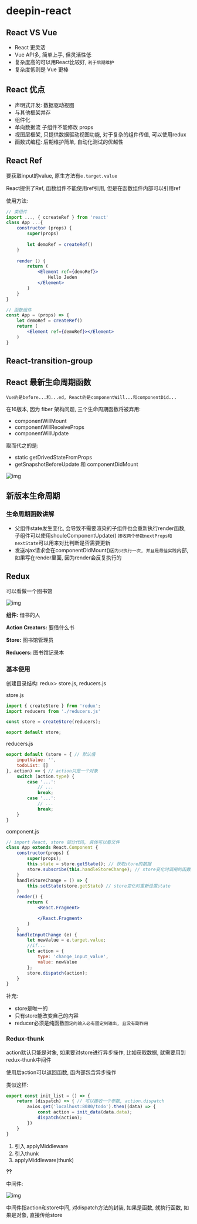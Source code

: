 # deepin-react

## React VS Vue

- React 更灵活
- Vue API多, 简单上手, 但灵活性低
- 复杂度高的可以用React比较好, `利于后期维护`
- 复杂度低则是 Vue 更棒



## React 优点

- 声明式开发: 数据驱动视图
- 与其他框架并存
- 组件化
- 单向数据流 子组件不能修改 props
- 视图层框架, 只提供数据驱动视图功能, 对于复杂的组件传值, 可以使用redux
- 函数式编程: 后期维护简单, 自动化测试的优越性

## React Ref

要获取input的value, 原生方法有`e.target.value`

React提供了Ref, 函数组件不能使用ref引用, 但是在函数组件内部可以引用ref

使用方法:

```jsx
// 类组件
import ..., { ccreateRef } from 'react'
class App ...{
    constructor (props) {
        super(props)
        
        let demoRef = createRef()
    }
    
    render () {
        return (
        	<Element ref={demoRef}>
            	Hello Jeden
            </Element>
        )
    }
}

// 函数组件
const App = (props) => {
    let demoRef = createRef()
    return (
    	<Element ref={demoRef}></Element>
    )
}
```



## React-transition-group





## React  最新生命周期函数

`Vue的是before...和...ed, React的是componentWill...和componentDid...`

在16版本, 因为 fiber 架构问题, 三个生命周期函数将被弃用:

- componentWillMount
- componentWillReceiveProps
- componentWillUpdate

取而代之的是:

- static getDrivedStateFromProps
- getSnapshotBeforeUpdate 和 componentDidMount

![img](../../assets/React-Life-circle.png)

## 新版本生命周期



### 生命周期函数讲解

- 父组件state发生变化, 会导致不需要渲染的子组件也会重新执行render函数, 子组件可以使用shouleComponentUpdate() `接收两个参数nextProps和nextState`可以用来对比判断是否需要更新
- 发送ajax请求会在componentDidMount()`因为只执行一次, 并且是最佳实践`内部, 如果写在render里面, 因为render会反复执行的



## Redux

可以看做一个图书馆

![img](../../assets/redux-flow.png)

**组件:** 借书的人

**Action Creators:** 要借什么书

**Store:** 图书馆管理员

**Reducers:** 图书馆记录本

### 基本使用

创建目录结构: redux> store.js, reducers.js

store.js 

```js
import { createStore } from 'redux';
import reducers from './reducers.js'

const store = createStore(reducers);

export default store;
```

reducers.js

```js
export default (store = { // 默认值
    inputValue: '',
    todoList: []
}, action) => { // action只是一个对象
    switch (action.type) {
        case '...':
            // ...
           	break;
        case '...':
            // ...
           	break;
    }
}
```

component.js

```jsx
// import React, store 部分代码, 具体可以看文件
class App extends React.Component {
    constructor(props) {
        super(props);
        this.state = store.getState(); // 获取store的数据
        store.subscribe(this.handleStoreChange); // store变化时调用的函数
    }
    handleStoreChange = () => {
        this.setState(store.getState) // store变化时重新设置state
    }
    render() {
        return (
            <React.Fragment>

            </React.Fragment>
        )
    }
    handleInputChange (e) {
        let newValue = e.target.value;
        //if...
        let action = {
            type: 'change_input_value',
            value: newValue
        };
        store.dispatch(action);
    } 
}
```



补充:

- store是唯一的
- 只有store能改变自己的内容
- reducer必须是纯函数`固定的输入必有固定到输出, 且没有副作用`

### Redux-thunk

action默认只能是对象, 如果要对store进行异步操作, 比如获取数据, 就需要用到redux-thunk中间件

使用后action可以返回函数, 函内部包含异步操作

类似这样:

```js
export const init_list = () => {
    return (dispatch) => { // 可以接收一个参数, action.dispatch
        axios.get('localhost:8080/todo').then((data) => {
            const action = init_data(data.data);
            dispatch(action);
        })
    }
}
```

1. 引入 applyMiddleware
2. 引入thunk
3. applyMiddleware(thunk)

**??**

中间件:

![img](../../assets/redux-flow2.png)

中间件指action和store中间, 对dispatch方法的封装, 如果是函数, 就执行函数, 如果是对象, 直接传给store
